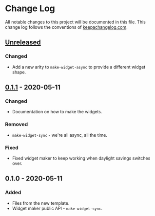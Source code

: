 # Change Log
All notable changes to this project will be documented in this file. This change log follows the conventions of [keepachangelog.com](http://keepachangelog.com/).

## [Unreleased]
### Changed
- Add a new arity to `make-widget-async` to provide a different widget shape.

## [0.1.1] - 2020-05-11
### Changed
- Documentation on how to make the widgets.

### Removed
- `make-widget-sync` - we're all async, all the time.

### Fixed
- Fixed widget maker to keep working when daylight savings switches over.

## 0.1.0 - 2020-05-11
### Added
- Files from the new template.
- Widget maker public API - `make-widget-sync`.

[Unreleased]: https://github.com/your-name/portfolio-pie/compare/0.1.1...HEAD
[0.1.1]: https://github.com/your-name/portfolio-pie/compare/0.1.0...0.1.1
